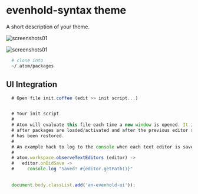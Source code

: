 # evenhold-syntax theme

A short description of your theme.

![screenshots01](https://github.com/evenhold/evenhold-syntax/blob/master/screenshots/Screenshot%20from%202018-01-22%2018-31-47.png)

![screenshots01](https://github.com/evenhold/evenhold-syntax/blob/master/screenshots/Screenshot%20from%202018-01-22%2018-33-31.png)

```bash
  # clone into
  ~/.atom/packages
```
## UI Integration
```js
  # Open file init.coffee (edit >> init script...)


  # Your init script
  #
  # Atom will evaluate this file each time a new window is opened. It is run
  # after packages are loaded/activated and after the previous editor state
  # has been restored.
  #
  # An example hack to log to the console when each text editor is saved.
  #
  # atom.workspace.observeTextEditors (editor) ->
  #   editor.onDidSave ->
  #     console.log "Saved! #{editor.getPath()}"

  
  document.body.classList.add('an-evenhold-ui'));
```
